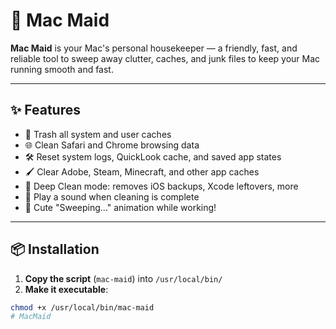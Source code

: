 # 🧹 Mac Maid

**Mac Maid** is your Mac's personal housekeeper — a friendly, fast, and reliable tool to sweep away clutter, caches, and junk files to keep your Mac running smooth and fast.

---

## ✨ Features

- 🧹 Trash all system and user caches
- 🌐 Clean Safari and Chrome browsing data
- 🛠 Reset system logs, QuickLook cache, and saved app states
- 🖌 Clear Adobe, Steam, Minecraft, and other app caches
- 🚀 Deep Clean mode: removes iOS backups, Xcode leftovers, more
- 🎵 Play a sound when cleaning is complete
- 🧹 Cute "Sweeping..." animation while working!

---

## 📦 Installation

1. **Copy the script** (`mac-maid`) into `/usr/local/bin/`
2. **Make it executable**:

```bash
chmod +x /usr/local/bin/mac-maid
# MacMaid
